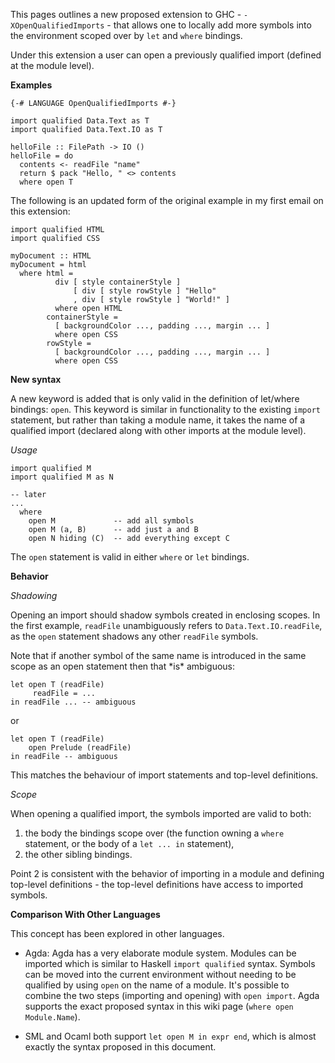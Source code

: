 
This pages outlines a new proposed extension to GHC - `-XOpenQualifiedImports` - that allows one to locally add more symbols into the environment scoped over by `let` and `where` bindings.



Under this extension a user can open a previously qualified import (defined at the module level).



**Examples**


```wiki
{-# LANGUAGE OpenQualifiedImports #-} 

import qualified Data.Text as T
import qualified Data.Text.IO as T

helloFile :: FilePath -> IO ()
helloFile = do
  contents <- readFile "name"
  return $ pack "Hello, " <> contents
  where open T
```


The following is an updated form of the original example in my first email on this extension:


```wiki
import qualified HTML
import qualified CSS

myDocument :: HTML
myDocument = html
  where html =
          div [ style containerStyle ] 
              [ div [ style rowStyle ] "Hello"
              , div [ style rowStyle ] "World!" ]
          where open HTML
        containerStyle =
          [ backgroundColor ..., padding ..., margin ... ]
          where open CSS
        rowStyle = 
          [ backgroundColor ..., padding ..., margin ... ]
          where open CSS
```


**New syntax**



A new keyword is added that is only valid in the definition of let/where bindings: `open`. This keyword is similar in functionality to the existing `import` statement, but rather than taking a module name, it takes the name of a qualified import (declared along with other imports at the module level).



*Usage*


```wiki
import qualified M
import qualified M as N

-- later
...
  where
    open M             -- add all symbols
    open M (a, B)      -- add just a and B
    open N hiding (C)  -- add everything except C
```


The `open` statement is valid in either `where` or `let` bindings.



**Behavior**



*Shadowing*



Opening an import should shadow symbols created in enclosing scopes. In the first example, `readFile` unambiguously refers to `Data.Text.IO.readFile`, as the `open` statement shadows any other `readFile` symbols.



Note that if another symbol of the same name is introduced in the same scope as an open statement then that \*is\* ambiguous:


```wiki
let open T (readFile)
     readFile = ...
in readFile ... -- ambiguous
```


or


```wiki
let open T (readFile)
    open Prelude (readFile)
in readFile -- ambiguous
```


This matches the behaviour of import statements and top-level definitions.



*Scope*



When opening a qualified import, the symbols imported are valid to both:


1. the body the bindings scope over (the function owning a `where` statement, or the body of a `let ... in` statement), 
1. the other sibling bindings.


Point 2 is consistent with the behavior of importing in a module and defining top-level definitions - the top-level definitions have access to imported symbols.



**Comparison With Other Languages**



This concept has been explored in other languages.


- Agda: Agda has a very elaborate module system. Modules can be imported which is similar to Haskell `import qualified` syntax. Symbols can be moved into the current environment without needing to be qualified by using `open` on the name of a module. It's possible to combine the two steps (importing and opening) with `open import`. Agda supports the exact proposed syntax in this wiki page (`where open Module.Name`).

- SML and Ocaml both support `let open M in expr end`,  which is almost exactly the syntax proposed in this document.
